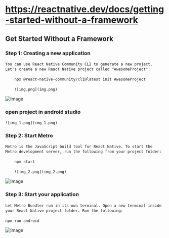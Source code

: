 

# https://reactnative.dev/docs/getting-started-without-a-framework


## Get Started Without a Framework
 

### Step 1: Creating a new application
    You can use React Native Community CLI to generate a new project. Let's create a new React Native project called "AwesomeProject":
    
        npx @react-native-community/cli@latest init AwesomeProject

        ![img.png](img.png)
![Image](https://github.com/user-attachments/assets/6daff251-350e-4e8e-9747-95ee81193f25)



### open project in android studio


    ![img_1.png](img_1.png)

### Step 2: Start Metro
    Metro is the JavaScript build tool for React Native. To start the Metro development server, run the following from your project folder:
    
        npm start

        ![img_2.png](img_2.png)

![Image](https://github.com/user-attachments/assets/aa7db11d-555a-4cd6-8dae-42c84a167189)



### Step 3: Start your application

    Let Metro Bundler run in its own terminal. Open a new terminal inside your React Native project folder. Run the following:

    npm run android
![Image](https://github.com/user-attachments/assets/c747c1ef-269a-4747-b163-bb067f709e4b)

